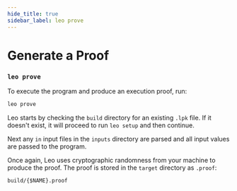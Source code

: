 ```yaml
---
hide_title: true
sidebar_label: leo prove
---
```


# Generate a Proof

### `leo prove`

To execute the program and produce an execution proof, run:
```bash
leo prove
```
Leo starts by checking the `build` directory for an existing `.lpk` file. If it doesn't exist, it will proceed to run `leo setup` and then continue.

Next any `in` input files in the `inputs` directory are parsed and all input values are passed to the program.

Once again, Leo uses cryptographic randomness from your machine to produce the proof. The proof is stored in the `target` directory as `.proof`:

```
build/{$NAME}.proof
```
